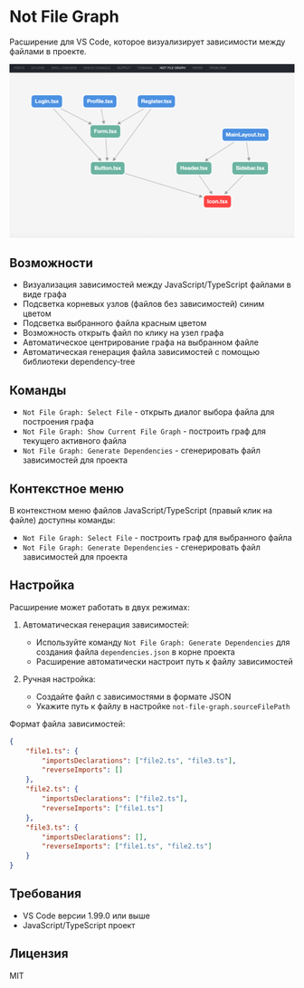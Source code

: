 # Not File Graph

Расширение для VS Code, которое визуализирует зависимости между файлами в проекте.

![](./resources/screen1.png)

## Возможности

- Визуализация зависимостей между JavaScript/TypeScript файлами в виде графа
- Подсветка корневых узлов (файлов без зависимостей) синим цветом
- Подсветка выбранного файла красным цветом
- Возможность открыть файл по клику на узел графа
- Автоматическое центрирование графа на выбранном файле
- Автоматическая генерация файла зависимостей с помощью библиотеки dependency-tree

## Команды

- `Not File Graph: Select File` - открыть диалог выбора файла для построения графа
- `Not File Graph: Show Current File Graph` - построить граф для текущего активного файла
- `Not File Graph: Generate Dependencies` - сгенерировать файл зависимостей для проекта

## Контекстное меню

В контекстном меню файлов JavaScript/TypeScript (правый клик на файле) доступны команды:
- `Not File Graph: Select File` - построить граф для выбранного файла
- `Not File Graph: Generate Dependencies` - сгенерировать файл зависимостей для проекта

## Настройка

Расширение может работать в двух режимах:

1. Автоматическая генерация зависимостей:
   - Используйте команду `Not File Graph: Generate Dependencies` для создания файла `dependencies.json` в корне проекта
   - Расширение автоматически настроит путь к файлу зависимостей

2. Ручная настройка:
   - Создайте файл с зависимостями в формате JSON
   - Укажите путь к файлу в настройке `not-file-graph.sourceFilePath`

Формат файла зависимостей:
```json
{
    "file1.ts": {
        "importsDeclarations": ["file2.ts", "file3.ts"],
        "reverseImports": []
    },
    "file2.ts": {
        "importsDeclarations": ["file2.ts"],
        "reverseImports": ["file1.ts"]
    },
    "file3.ts": {
        "importsDeclarations": [],
        "reverseImports": ["file1.ts", "file2.ts"]
    }
}
```

## Требования

- VS Code версии 1.99.0 или выше
- JavaScript/TypeScript проект

## Лицензия

MIT
